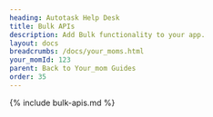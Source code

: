```yaml
---
heading: Autotask Help Desk
title: Bulk APIs
description: Add Bulk functionality to your app.
layout: docs
breadcrumbs: /docs/your_moms.html
your_momId: 123
parent: Back to Your_mom Guides
order: 35
---
```


{% include bulk-apis.md %}
